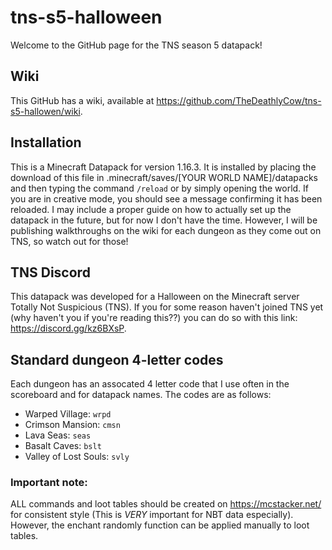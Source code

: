 # tns-s5-halloween
Welcome to the GitHub page for the TNS season 5 datapack!

## Wiki
This GitHub has a wiki, available at https://github.com/TheDeathlyCow/tns-s5-hallowen/wiki.

## Installation
This is a Minecraft Datapack for version 1.16.3. It is installed by placing the download of this file in .minecraft/saves/[YOUR WORLD NAME]/datapacks and then typing the command `/reload` or by simply opening the world. If you are in creative mode, you should see a message confirming it has been reloaded. I may include a proper guide on how to actually set up the datapack in the future, but for now I don't have the time. However, I will be publishing walkthroughs on the wiki for each dungeon as they come out on TNS, so watch out for those! 

## TNS Discord
This datapack was developed for a Halloween on the Minecraft server Totally Not Suspicious (TNS). If you for some reason haven't joined TNS yet (why haven't you if you're reading this??) you can do so with this link: https://discord.gg/kz6BXsP. 

## Standard dungeon 4-letter codes
Each dungeon has an assocated 4 letter code that I use often in the scoreboard and for datapack names. The codes are as follows:
* Warped Village: `wrpd`
* Crimson Mansion: `cmsn`
* Lava Seas: `seas`
* Basalt Caves: `bslt`
* Valley of Lost Souls: `svly`

### Important note:
ALL commands and loot tables should be created on https://mcstacker.net/ for consistent style (This is <i>VERY</i> important for NBT data especially). However, the enchant randomly function can be applied manually to loot tables.
